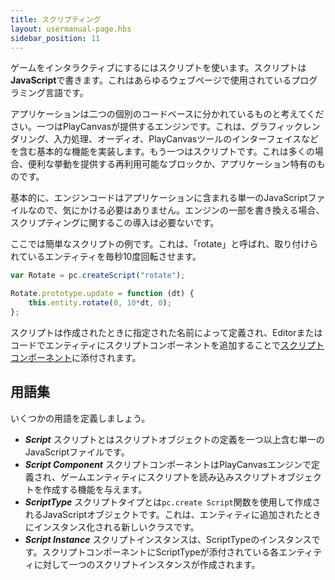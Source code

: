 ```yaml
---
title: スクリプティング
layout: usermanual-page.hbs
sidebar_position: 11
---
```


ゲームをインタラクティブにするにはスクリプトを使います。スクリプトは**JavaScript**で書きます。これはあらゆるウェブページで使用されているプログラミング言語です。

アプリケーションは二つの個別のコードベースに分かれているものと考えてください。一つはPlayCanvasが提供するエンジンです。これは、グラフィックレンダリング、入力処理、オーディオ、PlayCanvasツールのインターフェイスなどを含む基本的な機能を実装します。もう一つはスクリプトです。これは多くの場合、便利な挙動を提供する再利用可能なブロックか、アプリケーション特有のものです。

基本的に、エンジンコードはアプリケーションに含まれる単一のJavaScriptファイルなので、気にかける必要はありません。エンジンの一部を書き換える場合、スクリプティングに関するこの導入は必要ないです。

ここでは簡単なスクリプトの例です。これは、「rotate」と呼ばれ、取り付けられているエンティティを毎秒10度回転させます。

```javascript
var Rotate = pc.createScript("rotate");

Rotate.prototype.update = function (dt) {
    this.entity.rotate(0, 10*dt, 0);
};
```

スクリプトは作成されたときに指定された名前によって定義され、Editorまたはコードでエンティティにスクリプトコンポーネントを追加することで[スクリプトコンポーネント][1]に添付されます。

## 用語集

いくつかの用語を定義しましょう。

* ***Script*** スクリプトとはスクリプトオブジェクトの定義を一つ以上含む単一のJavaScriptファイルです。
* ***Script Component*** スクリプトコンポーネントはPlayCanvasエンジンで定義され、ゲームエンティティにスクリプトを読み込みスクリプトオブジェクトを作成する機能を与えます。
* ***ScriptType*** スクリプトタイプとは`pc.create Script`関数を使用して作成されるJavaScriptオブジェクトです。これは、エンティティに追加されたときにインスタンス化される新しいクラスです。
* ***Script Instance*** スクリプトインスタンスは、ScriptTypeのインスタンスです。スクリプトコンポーネントにScriptTypeが添付されている各エンティティに対して一つのスクリプトインスタンスが作成されます。

[1]: /user-manual/packs/components/script/
